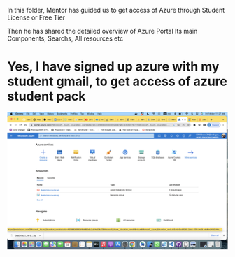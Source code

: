 In this folder, Mentor has guided us to get access of Azure
through Student License or Free Tier

Then he has shared the detailed overview of Azure Portal
Its main Components, Searchs, All resources etc

# Yes, I have signed up azure with my student gmail, to get access of azure student pack

![Portal Image](/Muhammad_Rameez/Week05/images/portal.png)
